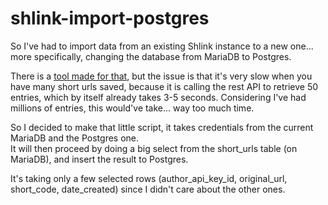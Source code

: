 # shlink-import-postgres

So I've had to import data from an existing Shlink instance to a new one... more specifically, changing the database from MariaDB to Postgres.

There is a [tool made for that](https://shlink.io/documentation/advanced/import-short-urls/#shlink-instance), but the issue is that it's very slow when you have many short urls saved, because it is calling the rest API to retrieve 50 entries, which by itself already takes 3-5 seconds. Considering I've had millions of entries, this would've take... way too much time.

So I decided to make that little script, it takes credentials from the current MariaDB and the Postgres one.  
It will then proceed by doing a big select from the short_urls table (on MariaDB), and insert the result to Postgres.

It's taking only a few selected rows (author_api_key_id, original_url, short_code, date_created) since I didn't care about the other ones.
